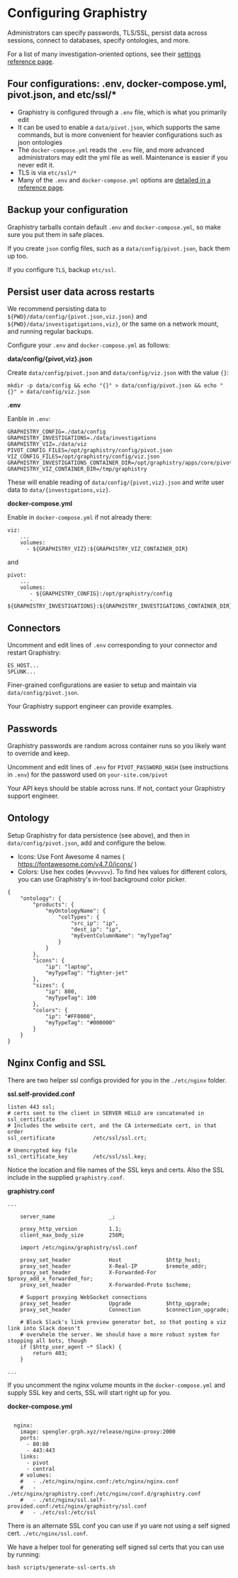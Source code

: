 # Configuring Graphistry

Administrators can specify passwords, TLS/SSL, persist data across sessions, connect to databases, specify ontologies, and more. 

For a list of many investigation-oriented options, see their [settings reference page](configure-investigation.md).

## Four configurations: .env, docker-compose.yml, pivot.json, and etc/ssl/*

* Graphistry is configured through a `.env` file, which is what you primarily edit
* It can be used to enable a `data/pivot.json`, which supports the same commands, but is more convenient for heavier configurations such as json ontologies
* The `docker-compose.yml` reads the `.env` file, and more advanced administrators may edit the yml file as well. Maintenance is easier if you never edit it.
* TLS is via `etc/ssl/*`
* Many of the `.env` and `docker-compose.yml` options are [detailed in a reference page](configure-investigation.md).

## Backup your configuration

Graphistry tarballs contain default `.env` and `docker-compose.yml`, so make sure you put them in safe places. 

If you create `json` config files, such as a `data/config/pivot.json`, back them up too.

If you configure `TLS`, backup `etc/ssl`.

## Persist user data across restarts

We recommend persisting data to `${PWD}/data/config/{pivot.json,viz.json}` and `${PWD}/data/investigatigations,viz}`, or the same on a network mount, and running regular backups.

Configure your `.env` and `docker-compose.yml` as follows:

**data/config/{pivot,viz}.json**

Create `data/config/pivot.json` and `data/config/viz.json` with the value `{}`:

`mkdir -p data/config && echo "{}" > data/config/pivot.json && echo "{}" > data/config/viz.json`

**.env**

Eanble in `.env`:

```
GRAPHISTRY_CONFIG=./data/config
GRAPHISTRY_INVESTIGATIONS=./data/investigations
GRAPHISTRY_VIZ=./data/viz
PIVOT_CONFIG_FILES=/opt/graphistry/config/pivot.json
VIZ_CONFIG_FILES=/opt/graphistry/config/viz.json
GRAPHISTRY_INVESTIGATIONS_CONTAINER_DIR=/opt/graphistry/apps/core/pivot/data
GRAPHISTRY_VIZ_CONTAINER_DIR=/tmp/graphistry
```

These will enable reading of `data/config/{pivot,viz}.json` and write user data to `data/{investigations,viz}`.

**docker-compose.yml**

Enable in `docker-compose.yml` if not already there:

```
viz:
    ...
    volumes:
      - ${GRAPHISTRY_VIZ}:${GRAPHISTRY_VIZ_CONTAINER_DIR}
```
and
```
pivot:
    ...
    volumes:
       - ${GRAPHISTRY_CONFIG}:/opt/graphistry/config
       - ${GRAPHISTRY_INVESTIGATIONS}:${GRAPHISTRY_INVESTIGATIONS_CONTAINER_DIR}
```    


## Connectors

Uncomment and edit lines of `.env` corresponding to your connector and restart Graphistry:

```
ES_HOST...
SPLUNK...
```

Finer-grained configurations are easier to setup and maintain via `data/config/pivot.json`. 

Your Graphistry support engineer can provide examples.


## Passwords

Graphistry passwords are random across container runs so you likely want to override and keep.

Uncomment and edit lines of `.env` for `PIVOT_PASSWORD_HASH` (see instructions in `.env`) for the password used on  `your-site.com/pivot`

Your API keys should be stable across runs. If not, contact your Graphistry support engineer.

## Ontology

Setup Graphistry for data persistence (see above), and then in `data/config/pivot.json`, add and configure the below.

* Icons: Use Font Awesome 4 names ( https://fontawesome.com/v4.7.0/icons/ )
* Colors: Use hex codes (`#vvvvvv`). To find hex values for different colors, you can use Graphistry's in-tool background color picker.

```
{
    "ontology": {
        "products": {
            "myOntologyName": {
                "colTypes": {
                    "src_ip": "ip",
                    "dest_ip": "ip",
                    "myEventColumnName": "myTypeTag"
                }
            }
        },
        "icons": {
            "ip": "laptop",
            "myTypeTag": "fighter-jet"
        },
        "sizes": {
            "ip": 800,
            "myTypeTag": 100
        },
        "colors": {
            "ip": "#FF0000",
            "myTypeTag": "#000000"
        }
    }
}
```


Nginx Config and SSL
--------------------

There are two helper ssl configs provided for you in the `./etc/nginx` folder.

**ssl.self-provided.conf**
```
listen 443 ssl;
# certs sent to the client in SERVER HELLO are concatenated in ssl_certificate
# Includes the website cert, and the CA intermediate cert, in that order
ssl_certificate            /etc/ssl/ssl.crt;

# Unencrypted key file
ssl_certificate_key        /etc/ssl/ssl.key;
```

Notice the location and file names of the SSL keys and certs. Also the SSL include in the supplied `graphistry.conf`.

**graphistry.conf**
```
...
    
    server_name                 _;

    proxy_http_version          1.1;
    client_max_body_size        256M;

    import /etc/nginx/graphistry/ssl.conf

    proxy_set_header            Host              $http_host;
    proxy_set_header            X-Real-IP         $remote_addr;
    proxy_set_header            X-Forwarded-For   $proxy_add_x_forwarded_for;
    proxy_set_header            X-Forwarded-Proto $scheme;

    # Support proxying WebSocket connections
    proxy_set_header            Upgrade           $http_upgrade;
    proxy_set_header            Connection        $connection_upgrade;

    # Block Slack's link preview generator bot, so that posting a viz link into Slack doesn't
    # overwhelm the server. We should have a more robust system for stopping all bots, though
    if ($http_user_agent ~* Slack) {
        return 403;
    }

...

```

If you uncomment the nginx volume mounts in the `docker-compose.yml` and supply SSL key and certs, SSL will start 
right up for you.

**docker-compose.yml**
```

  nginx:
    image: spengler.grph.xyz/release/nginx-proxy:2000
    ports:
      - 80:80
      - 443:443
    links:
      - pivot
      - central
    # volumes:  
    #   - ./etc/nginx/nginx.conf:/etc/nginx/nginx.conf
    #   - ./etc/nginx/graphistry.conf:/etc/nginx/conf.d/graphistry.conf
    #   - ./etc/nginx/ssl.self-provided.conf:/etc/nginx/graphistry/ssl.conf
    #   - ./etc/ssl:/etc/ssl

```

There is an alternate SSL conf you can use if yo uare not using a self signed cert. `./etc/nginx/ssl.conf`.

We have a helper tool for generating self signed ssl certs that you can use by running:

`bash scripts/generate-ssl-certs.sh`
